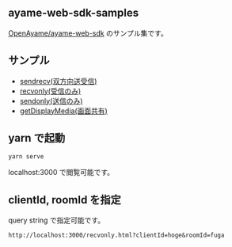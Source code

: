 ## ayame-web-sdk-samples


[OpenAyame/ayame-web-sdk](https://github.com/OpenAyame/ayame-web-sdk) のサンプル集です。


## サンプル

- [sendrecv(双方向送受信)](./sendrecv.html)
- [recvonly(受信のみ)](./recvonly.html)
- [sendonly(送信のみ)](./sendonly.html)
- [getDisplayMedia(画面共有)](./displaymedia.html)

## yarn で起動

```
yarn serve
```

localhost:3000 で閲覧可能です。



## clientId, roomId を指定

query string で指定可能です。

```
http://localhost:3000/recvonly.html?clientId=hoge&roomId=fuga
```



